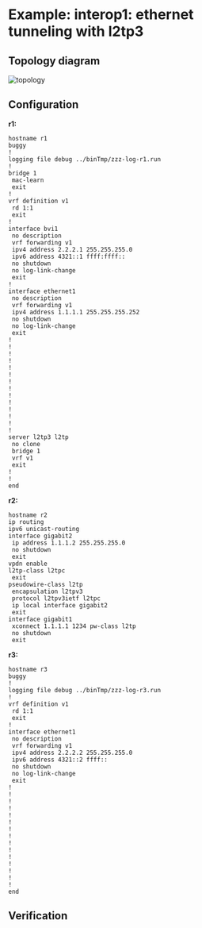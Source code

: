 # Example: interop1: ethernet tunneling with l2tp3

## **Topology diagram**

![topology](/img/intop1-l2tp04.tst.png)

## **Configuration**

**r1:**
```
hostname r1
buggy
!
logging file debug ../binTmp/zzz-log-r1.run
!
bridge 1
 mac-learn
 exit
!
vrf definition v1
 rd 1:1
 exit
!
interface bvi1
 no description
 vrf forwarding v1
 ipv4 address 2.2.2.1 255.255.255.0
 ipv6 address 4321::1 ffff:ffff::
 no shutdown
 no log-link-change
 exit
!
interface ethernet1
 no description
 vrf forwarding v1
 ipv4 address 1.1.1.1 255.255.255.252
 no shutdown
 no log-link-change
 exit
!
!
!
!
!
!
!
!
!
!
!
!
!
!
server l2tp3 l2tp
 no clone
 bridge 1
 vrf v1
 exit
!
!
end
```

**r2:**
```
hostname r2
ip routing
ipv6 unicast-routing
interface gigabit2
 ip address 1.1.1.2 255.255.255.0
 no shutdown
 exit
vpdn enable
l2tp-class l2tpc
 exit
pseudowire-class l2tp
 encapsulation l2tpv3
 protocol l2tpv3ietf l2tpc
 ip local interface gigabit2
 exit
interface gigabit1
 xconnect 1.1.1.1 1234 pw-class l2tp
 no shutdown
 exit
```

**r3:**
```
hostname r3
buggy
!
logging file debug ../binTmp/zzz-log-r3.run
!
vrf definition v1
 rd 1:1
 exit
!
interface ethernet1
 no description
 vrf forwarding v1
 ipv4 address 2.2.2.2 255.255.255.0
 ipv6 address 4321::2 ffff::
 no shutdown
 no log-link-change
 exit
!
!
!
!
!
!
!
!
!
!
!
!
!
!
!
end
```

## **Verification**
